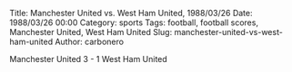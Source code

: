 Title: Manchester United vs. West Ham United, 1988/03/26
Date: 1988/03/26 00:00
Category: sports
Tags: football, football scores, Manchester United, West Ham United
Slug: manchester-united-vs-west-ham-united
Author: carbonero


Manchester United 3 - 1 West Ham United
